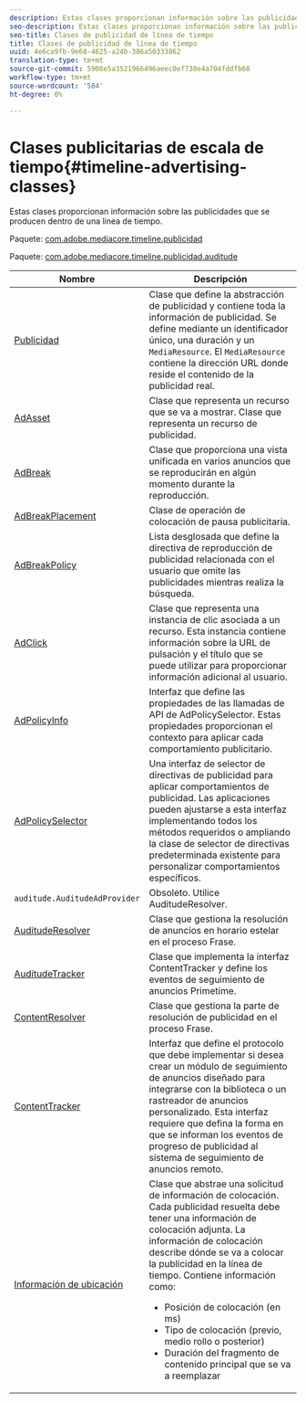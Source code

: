 ```yaml
---
description: Estas clases proporcionan información sobre las publicidades que se producen dentro de una línea de tiempo.
seo-description: Estas clases proporcionan información sobre las publicidades que se producen dentro de una línea de tiempo.
seo-title: Clases de publicidad de línea de tiempo
title: Clases de publicidad de línea de tiempo
uuid: 4e6ca9fb-9e68-4625-a24b-386a50333862
translation-type: tm+mt
source-git-commit: 5908e5a3521966496aeec0ef730e4a704fddfb68
workflow-type: tm+mt
source-wordcount: '584'
ht-degree: 0%

---
```



# Clases publicitarias de escala de tiempo{#timeline-advertising-classes}

Estas clases proporcionan información sobre las publicidades que se producen dentro de una línea de tiempo.

Paquete: [com.adobe.mediacore.timeline.publicidad](https://help.adobe.com/en_US/primetime/api/psdk/javadoc_1.4/com/adobe/mediacore/timeline/advertising/package-summary.html)

Paquete: [com.adobe.mediacore.timeline.publicidad.auditude](https://help.adobe.com/en_US/primetime/api/psdk/javadoc_1.4/com/adobe/mediacore/timeline/advertising/auditude/package-summary.html)

| Nombre | Descripción |
|--- |--- |
| [Publicidad](https://help.adobe.com/en_US/primetime/api/psdk/javadoc_1.4/com/adobe/mediacore/timeline/advertising/Ad.html) | Clase que define la abstracción de publicidad y contiene toda la información de publicidad. Se define mediante un identificador único, una duración y un `MediaResource`. El `MediaResource` contiene la dirección URL donde reside el contenido de la publicidad real. |
| [AdAsset](https://help.adobe.com/en_US/primetime/api/psdk/javadoc_1.4/com/adobe/mediacore/timeline/advertising/AdAsset.html) | Clase que representa un recurso que se va a mostrar. Clase que representa un recurso de publicidad. |
| [AdBreak](https://help.adobe.com/en_US/primetime/api/psdk/javadoc_1.4/com/adobe/mediacore/timeline/advertising/AdBreak.html) | Clase que proporciona una vista unificada en varios anuncios que se reproducirán en algún momento durante la reproducción. |
| [AdBreakPlacement](https://help.adobe.com/en_US/primetime/api/psdk/javadoc_1.4/com/adobe/mediacore/timeline/advertising/AdBreakPlacement.html) | Clase de operación de colocación de pausa publicitaria. |
| [AdBreakPolicy](https://help.adobe.com/en_US/primetime/api/psdk/javadoc_1.4/com/adobe/mediacore/timeline/advertising/AdBreakPolicy.html) | Lista desglosada que define la directiva de reproducción de publicidad relacionada con el usuario que omite las publicidades mientras realiza la búsqueda. |
| [AdClick](https://help.adobe.com/en_US/primetime/api/psdk/javadoc_1.4/com/adobe/mediacore/timeline/advertising/AdClick.html) | Clase que representa una instancia de clic asociada a un recurso. Esta instancia contiene información sobre la URL de pulsación y el título que se puede utilizar para proporcionar información adicional al usuario. |
| [AdPolicyInfo](https://help.adobe.com/en_US/primetime/api/psdk/javadoc_1.4/com/adobe/mediacore/timeline/advertising/AdPolicyInfo.html) | Interfaz que define las propiedades de las llamadas de API de AdPolicySelector. Estas propiedades proporcionan el contexto para aplicar cada comportamiento publicitario. |
| [AdPolicySelector](https://help.adobe.com/en_US/primetime/api/psdk/javadoc_1.4/com/adobe/mediacore/timeline/advertising/AdPolicySelector.html) | Una interfaz de selector de directivas de publicidad para aplicar comportamientos de publicidad. Las aplicaciones pueden ajustarse a esta interfaz implementando todos los métodos requeridos o ampliando la clase de selector de directivas predeterminada existente para personalizar comportamientos específicos. |
| `auditude.AuditudeAdProvider` | Obsoleto. Utilice AuditudeResolver. |
| [AuditudeResolver](https://help.adobe.com/en_US/primetime/api/psdk/javadoc_1.4/com/adobe/mediacore/timeline/advertising/auditude/AuditudeResolver.html) | Clase que gestiona la resolución de anuncios en horario estelar en el proceso Frase. |
| [AuditudeTracker](https://help.adobe.com/en_US/primetime/api/psdk/javadoc_1.4/com/adobe/mediacore/timeline/advertising/auditude/AuditudeTracker.html) | Clase que implementa la interfaz ContentTracker y define los eventos de seguimiento de anuncios Primetime. |
| [ContentResolver](https://help.adobe.com/en_US/primetime/api/psdk/javadoc_1.4/com/adobe/mediacore/timeline/advertising/ContentResolver.html) | Clase que gestiona la parte de resolución de publicidad en el proceso Frase. |
| [ContentTracker](https://help.adobe.com/en_US/primetime/api/psdk/javadoc_1.4/com/adobe/mediacore/timeline/advertising/ContentTracker.html) | Interfaz que define el protocolo que debe implementar si desea crear un módulo de seguimiento de anuncios diseñado para integrarse con la biblioteca o un rastreador de anuncios personalizado. Esta interfaz requiere que defina la forma en que se informan los eventos de progreso de publicidad al sistema de seguimiento de anuncios remoto. |
| [Información de ubicación](https://help.adobe.com/en_US/primetime/api/psdk/javadoc_1.4/com/adobe/mediacore/timeline/advertising/PlacementInformation.html) | Clase que abstrae una solicitud de información de colocación. Cada publicidad resuelta debe tener una información de colocación adjunta. La información de colocación describe dónde se va a colocar la publicidad en la línea de tiempo. Contiene información como: <ul><li>Posición de colocación (en ms) </li><li>Tipo de colocación (previo, medio rollo o posterior) </li><li>Duración del fragmento de contenido principal que se va a reemplazar</li></ul> |

